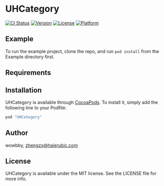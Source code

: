 # UHCategory

[![CI Status](http://img.shields.io/travis/wowbby/UHCategory.svg?style=flat)](https://travis-ci.org/wowbby/UHCategory)
[![Version](https://img.shields.io/cocoapods/v/UHCategory.svg?style=flat)](http://cocoapods.org/pods/UHCategory)
[![License](https://img.shields.io/cocoapods/l/UHCategory.svg?style=flat)](http://cocoapods.org/pods/UHCategory)
[![Platform](https://img.shields.io/cocoapods/p/UHCategory.svg?style=flat)](http://cocoapods.org/pods/UHCategory)

## Example

To run the example project, clone the repo, and run `pod install` from the Example directory first.

## Requirements

## Installation

UHCategory is available through [CocoaPods](http://cocoapods.org). To install
it, simply add the following line to your Podfile:

```ruby
pod "UHCategory"
```

## Author

wowbby, zhengzx@haierubic.com

## License

UHCategory is available under the MIT license. See the LICENSE file for more info.
